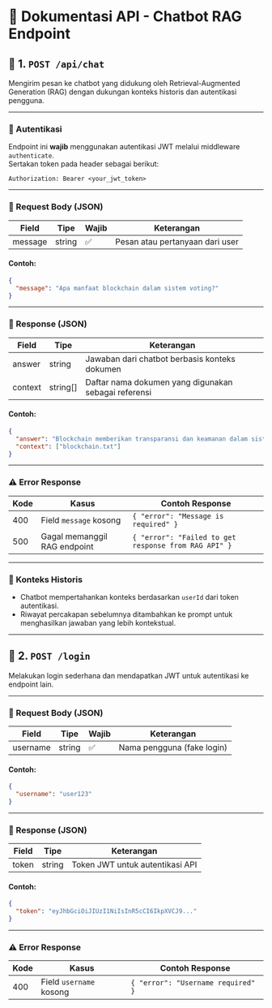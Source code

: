 # 📘 Dokumentasi API - Chatbot RAG Endpoint

## 🔹 1. `POST /api/chat`

Mengirim pesan ke chatbot yang didukung oleh Retrieval-Augmented Generation (RAG) dengan dukungan konteks historis dan autentikasi pengguna.

---

### 🔐 Autentikasi

Endpoint ini **wajib** menggunakan autentikasi JWT melalui middleware `authenticate`.  
Sertakan token pada header sebagai berikut:

```
Authorization: Bearer <your_jwt_token>
```

---

### 🔸 Request Body (JSON)

| Field   | Tipe   | Wajib | Keterangan                      |
|---------|--------|-------|---------------------------------|
| message | string | ✅    | Pesan atau pertanyaan dari user |

#### Contoh:
```json
{
  "message": "Apa manfaat blockchain dalam sistem voting?"
}
```

---

### 🔸 Response (JSON)

| Field   | Tipe       | Keterangan                                             |
|---------|------------|--------------------------------------------------------|
| answer  | string     | Jawaban dari chatbot berbasis konteks dokumen         |
| context | string[]   | Daftar nama dokumen yang digunakan sebagai referensi  |

#### Contoh:
```json
{
  "answer": "Blockchain memberikan transparansi dan keamanan dalam sistem voting...",
  "context": ["blockchain.txt"]
}
```

---

### ⚠️ Error Response

| Kode | Kasus                          | Contoh Response                                 |
|------|--------------------------------|-------------------------------------------------|
| 400  | Field `message` kosong         | `{ "error": "Message is required" }`           |
| 500  | Gagal memanggil RAG endpoint   | `{ "error": "Failed to get response from RAG API" }` |

---

### 🧠 Konteks Historis

- Chatbot mempertahankan konteks berdasarkan `userId` dari token autentikasi.
- Riwayat percakapan sebelumnya ditambahkan ke prompt untuk menghasilkan jawaban yang lebih kontekstual.
---

## 🔹 2. `POST /login`

Melakukan login sederhana dan mendapatkan JWT untuk autentikasi ke endpoint lain.

---

### 🔸 Request Body (JSON)

| Field    | Tipe   | Wajib | Keterangan                       |
|----------|--------|-------|----------------------------------|
| username | string | ✅    | Nama pengguna (fake login)       |

#### Contoh:
```json
{
  "username": "user123"
}
```

---

### 🔸 Response (JSON)

| Field | Tipe   | Keterangan                       |
|-------|--------|----------------------------------|
| token | string | Token JWT untuk autentikasi API  |

#### Contoh:
```json
{
  "token": "eyJhbGciOiJIUzI1NiIsInR5cCI6IkpXVCJ9..."
}
```

---

### ⚠️ Error Response

| Kode | Kasus                    | Contoh Response                      |
|------|--------------------------|--------------------------------------|
| 400  | Field `username` kosong  | `{ "error": "Username required" }`  |
